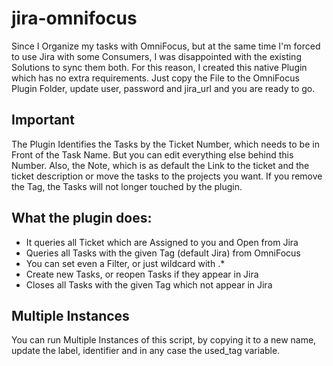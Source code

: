 # jira-omnifocus

Since I Organize my tasks with OmniFocus, but at the same time I'm forced to use Jira with some Consumers, I was disappointed with the existing Solutions to sync them both.  For this reason, I created this native Plugin which has no extra requirements. Just copy the File to the OmniFocus Plugin Folder,  update user, password and jira_url and you are ready to go.

## Important
The Plugin Identifies the Tasks by the Ticket Number, which needs to be in Front of the Task Name.
But you can edit everything else behind this Number. Also, the Note, which is as default the Link to the ticket and the ticket description or move the tasks to the projects you want. If you remove the Tag, the Tasks will not longer touched by the plugin.

## What the plugin does:
 * It queries all Ticket which are Assigned to you and Open from Jira
 * Queries all Tasks with the given Tag (default Jira) from OmniFocus
 * You can set even a Filter, or just wildcard with .*
 * Create new Tasks, or reopen Tasks if they appear in Jira
 * Closes all Tasks with the given Tag which not appear in Jira

## Multiple Instances
You can run Multiple Instances of this script, by copying it to a new name, update the label, identifier and in any case the used_tag variable.
